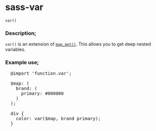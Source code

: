 # sass-var

`var()`

### Description;
  `var()` is an extension of [`map_get()`](http://sass-lang.com/documentation/Sass/Script/Functions.html#map_get-instance_method).
  This allows you to get deep nested variables.

### Example use;
<pre>
  @import 'function.var';
  
  $map: (
    brand: (
      primary: #000000
    )
  );

  div {
    color: var($map, brand primary);
  }
</pre>
